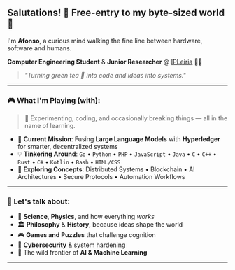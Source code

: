 ## Salutations! 👋 Free-entry to my byte-sized world 🚀

I'm **Afonso**, a curious mind walking the fine line between hardware, software and humans.

**Computer Engineering Student** & **Junior Researcher** @ [IPLeiria](https://www.ipleiria.pt) 🧠💡

> *"Turning green tea 🍵 into code and ideas into systems."*

---

### 🎮 What I'm Playing (with):

> 🧪 Experimenting, coding, and occasionally breaking things — all in the name of learning.

* 🔗 **Current Mission**: Fusing **Large Language Models** with **Hyperledger** for smarter, decentralized systems
* 💡 **Tinkering Around**:
  `Go` • `Python` • `PHP` • `JavaScript` • `Java` • `C` • `C++` • `Rust` • `C#` • `Kotlin` • `Bash` • `HTML/CSS`
* 🧠 **Exploring Concepts**:
  Distributed Systems • Blockchain • AI Architectures • Secure Protocols • Automation Workflows

---

### 💭 Let's talk about:

* 🧠 **Science**, **Physics**, and how everything *works*
* 🏛️ **Philosophy** & **History**, because ideas shape the world
* 🎮 **Games and Puzzles**  that challenge cognition 
* 🔐 **Cybersecurity** & system hardening
* 🤖 The wild frontier of **AI & Machine Learning**

---
